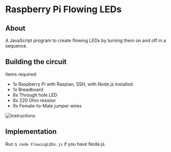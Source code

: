 # Raspberry Pi Flowing LEDs

## About

A JavaScript program to create flowing LEDs by turning them on and off in a sequence.

## Building the circuit

Items required:

- 1x Raspberry Pi with Raspian, SSH, with Node.js installed
- 1x Breadboard
- 8x Through hole LED
- 8x 220 Ohm resistor
- 9x Female-to-Male jumper wires

![Instructions](https://github.com/CodeMaster7000/Raspberry-Pi-Flowing-LEDs/assets/95772109/2436a127-9365-4fb2-96e9-95730c8bdf21)

## Implementation

Run `$ node FlowingLEDs.js` if you have Node.js.


